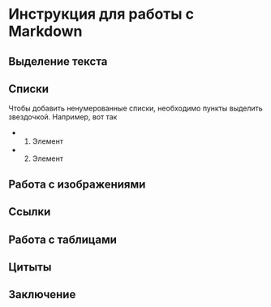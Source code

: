 # Инструкция для работы с Markdown

## Выделение текста

## Списки

Чтобы добавить ненумерованные списки, необходимо пункты выделить звездочкой. Например, вот так
* 1. Элемент
* 2. Элемент

## Работа с изображениями

## Ссылки

## Работа с таблицами

## Цитыты

## Заключение